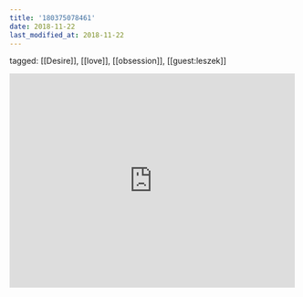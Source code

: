 ```yaml
---
title: '180375078461'
date: 2018-11-22
last_modified_at: 2018-11-22
---
```

tagged: [[Desire]], [[love]], [[obsession]], [[guest:leszek]]
<iframe allow="accelerometer; autoplay; clipboard-write; encrypted-media; gyroscope; picture-in-picture" allowfullscreen="" frameborder="0" height="375" id="youtube_iframe" src="https://www.youtube.com/embed/9K7rmxjk5RQ?feature=oembed&amp;enablejsapi=1&amp;origin=https://safe.txmblr.com&amp;wmode=opaque" width="500"></iframe>